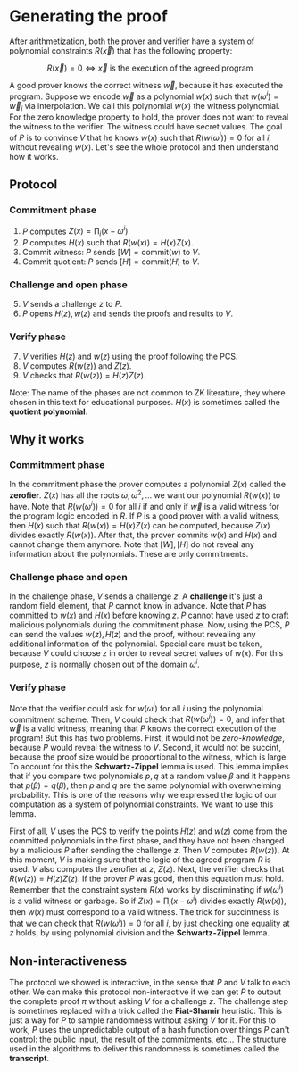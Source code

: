 
# Generating the proof
After arithmetization, both the prover and verifier have a system of polynomial constraints $R(\vec{x})$ that has the following property:

$$
R(\vec{x}) = 0 \iff \vec{x}\text{ is the execution of the agreed program}
$$

A good prover knows the correct witness $\vec{w}$, because it has executed the program. Suppose we encode $\vec{w}$ as a polynomial $w(x)$ such that $w(\omega^i)=\vec{w}_i$ via interpolation. We call this polynomial $w(x)$ the witness polynomial.  For the zero knowledge property to hold, the prover does not want to reveal the witness to the verifier. The witness could have secret values. The goal of $P$ is to convince $V$ that he knows $w(x)$ such that $R(w(\omega^i))=0$ for all $i$, without revealing $w(x)$. Let's see the whole protocol and then understand how it works.

## Protocol
### Commitment phase
1. $P$ computes $Z(x)=\prod_i(x-\omega^i)$
2. $P$ computes $H(x)$ such that $R(w(x))=H(x)Z(x)$.
3. Commit witness: $P$ sends $[W]=\text{commit}(w)$ to $V$.
4. Commit quotient: $P$ sends $[H]=\text{commit}(H)$ to $V$.
### Challenge and open phase
5. $V$ sends a challenge $z$ to $P$.
6. $P$ opens $H(z), w(z)$ and sends the proofs and results to $V$.

### Verify phase
7. $V$ verifies $H(z)$ and $w(z)$ using the proof following the PCS.
8. $V$ computes $R(w(z))$ and $Z(z)$.
9. $V$ checks that $R(w(z))=H(z)Z(z)$.

Note: The name of the phases are not common to ZK literature, they where chosen in this text for educational purposes. $H(x)$ is sometimes called the **quotient polynomial**.

## Why it works
### Commitmment phase
In the commitment phase the prover computes a polynomial $Z(x)$ called the **zerofier**. $Z(x)$ has all the roots $\omega, \omega^2, \dots$ we want our polynomial $R(w(x))$ to have. Note that $R(w(\omega^i))=0$ for all $i$ if and only if $\vec{w}$ is a valid witness for the program logic encoded in $R$. If $P$ is a good prover with a valid witness, then $H(x)$ such that $R(w(x))=H(x)Z(x)$ can be computed, because $Z(x)$ divides exactly $R(w(x))$. After that, the prover commits $w(x)$ and $H(x)$ and cannot change them anymore. Note that $[W], [H]$ do not reveal any information about the polynomials. These are only commitments.

### Challenge phase and open
In the challenge phase, $V$ sends a challenge $z$. A **challenge** it's just a random field element, that $P$ cannot know in advance. Note that $P$ has committed to $w(x)$ and $H(x)$ before knowing $z$. $P$ cannot have used $z$ to craft malicious polynomials during the commitment phase. Now, using the PCS, $P$ can send the values $w(z), H(z)$ and the proof, without revealing any additional information of the polynomial. Special care must be taken, because $V$ could choose $z$ in order to reveal secret values of $w(x)$. For this purpose, $z$ is normally chosen out of the domain $\omega^i$.

### Verify phase
Note that the verifier could ask for $w(\omega^i)$ for all $i$ using the polynomial commitment scheme. Then, $V$ could check that $R(w(\omega^i))=0$, and infer that $\vec{w}$ is a valid witness, meaning that $P$ knows the correct execution of the program! But this has two problems. First, it would not be *zero-knowledge*, because $P$ would reveal the witness to $V$. Second, it would not be succint, because the proof size would be proportional to the witness, which is large. To account for this the **Schwartz-Zippel** lemma is used. This lemma implies that if you compare two polynomials $p, q$ at a random value $\beta$ and it happens that $p(\beta)=q(\beta)$, then $p$ and $q$ are the same polynomial with overwhelming probability. This is one of the reasons why we expressed the logic of our computation as a system of polynomial constraints. We want to use this lemma.

First of all, $V$ uses the PCS to verify the points $H(z)$ and $w(z)$ come from the committed polynomials in the first phase, and they have not been changed by a malicious $P$ after sending the challenge $z$. Then $V$ computes $R(w(z))$. At this moment, $V$ is making sure that the logic of the agreed program $R$ is used. $V$ also computes the zerofier at $z$, $Z(z)$. Next, the verifier checks that $R(w(z))=H(z)Z(z)$. If the prover $P$ was good, then this equation must hold. Remember that the constraint system $R(x)$ works by discriminating if $w(\omega^i)$ is a valid witness or garbage. So if $Z(x)=\prod_i(x-\omega^i)$ divides exactly $R(w(x))$, then $w(x)$ must correspond to a valid witness. The trick for succintness is that we can check that $R(w(\omega^i))=0$ for all $i$, by just checking one equality at $z$ holds, by using polynomial division and the **Schwartz-Zippel** lemma. 

## Non-interactiveness
The protocol we showed is interactive, in the sense that $P$ and $V$ talk to each other. We can make this protocol non-interactive if we can get $P$ to output the complete proof $\pi$ without asking $V$ for a challenge $z$. The challenge step is sometimes replaced with a trick called the **Fiat-Shamir** heuristic. This is just a way for $P$ to sample randomness without asking $V$ for it. For this to work, $P$ uses the unpredictable output of a hash function over things $P$ can't control: the public input, the result of the commitments, etc... The structure used in the algorithms to deliver this randomness is sometimes called the **transcript**.



